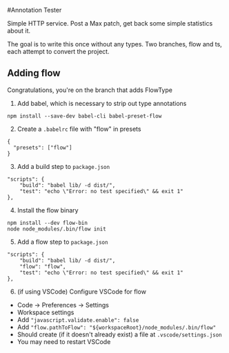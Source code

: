 #Annotation Tester

Simple HTTP service. Post a Max patch, get back some simple statistics about it.

The goal is to write this once without any types. Two branches, flow and ts, each
attempt to convert the project.

## Adding flow
Congratulations, you're on the branch that adds FlowType

1. Add babel, which is necessary to strip out type annotations

```
npm install --save-dev babel-cli babel-preset-flow

```
2. Create a `.babelrc` file with "flow" in presets

```
{
  "presets": ["flow"]
}
```
3. Add a build step to `package.json`

```
"scripts": {
	"build": "babel lib/ -d dist/",
	"test": "echo \"Error: no test specified\" && exit 1"
},
```
4. Install the flow binary
```
npm install --dev flow-bin
node node_modules/.bin/flow init
```
5. Add a flow step to `package.json`
```
"scripts": {
	"build": "babel lib/ -d dist/",
	"flow": "flow",
	"test": "echo \"Error: no test specified\" && exit 1"
},
```
6. (if using VSCode) Configure VSCode for flow
- Code -> Preferences -> Settings
- Workspace settings
- Add `"javascript.validate.enable": false`
- Add `"flow.pathToFlow": "${workspaceRoot}/node_modules/.bin/flow"`
- Should create (if it doesn't already exist) a file at `.vscode/settings.json`
- You may need to restart VSCode